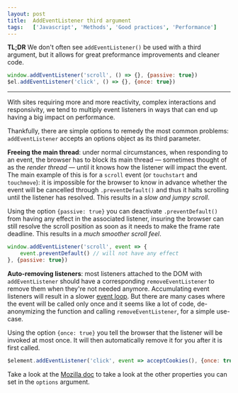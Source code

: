 ```yaml
---
layout: post
title:  AddEventListener third argument
tags:   ['Javascript', 'Methods', 'Good practices', 'Performance']
---
```


**TL;DR** We don't often see `addEventListener()` be used with a third argument, but it allows for great preformance improvements and cleaner code.
``` javascript
window.addEventListener('scroll', () => {}, {passive: true})
$el.addEventListener('click', () => {}, {once: true})
```

<hr>

With sites requiring more and more reactivity, complex interactions and responsivity, we tend to multiply event listeners in ways that can end up having a big impact on performance.

Thankfully, there are simple options to remedy the most common problems: `addEventListener` accepts an options object as its third parameter. 

**Freeing the main thread**: under normal circumstances, when responding to an event, the browser has to block its main thread — sometimes thought of as the *render thread* — until it knows how the listener will impact the event. The main example of this is for a `scroll` event (or `touchstart` and `touchmove`): it is impossible for the browser to know in advance whether the event will be cancelled through `.preventDefault()` and thus it halts scrolling until the listener has resolved. This results in a *slow and jumpy scroll*. 

Using the option `{passive: true}` you can deactivate `.preventDefault()` from having any effect in the associated listener, insuring the browser can still resolve the scroll position as soon as it needs to make the frame rate deadline. This results in a *much smoother scroll feel*.

```javascript
window.addEventListener('scroll', event => {
    event.preventDefault() // will not have any effect
}, {passive: true})
```

**Auto-removing listeners**: most listeners attached to the DOM with `addEventListener` should have a corresponding `removeEventListener` to remove them when they're not needed anymore. Accumulating event listeners will result in a slower [event loop](https://developer.mozilla.org/en-US/docs/Web/JavaScript/EventLoop). But there are many cases where the event will be called only once and it seems like a lot of code, de-anonymizing the function and calling `removeEventListener`, for a simple use-case.

Using the option `{once: true}` you tell the browser that the listener will be invoked at most once. It will then automatically remove it for you after it is first called.

```javascript
$element.addEventListener('click', event => acceptCookies(), {once: true})
```

Take a look at the [Mozilla doc](https://developer.mozilla.org/en-US/docs/Web/API/EventTarget/addEventListener) to take a look at the other properties you can set in the `options` argument.
